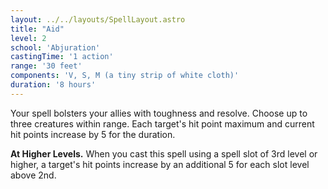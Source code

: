 ```yaml
---
layout: ../../layouts/SpellLayout.astro
title: "Aid"
level: 2
school: 'Abjuration'
castingTime: '1 action'
range: '30 feet'
components: 'V, S, M (a tiny strip of white cloth)'
duration: '8 hours'
---
```


Your spell bolsters your allies with toughness and resolve. Choose up to three creatures within range. Each target's hit point maximum and current hit points increase by 5 for the duration.

**At Higher Levels.** When you cast this spell using a spell slot of 3rd level or higher, a target's hit points increase by an additional 5 for each slot level above 2nd.